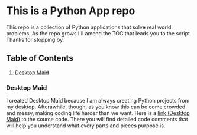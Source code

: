 # This is a Python App repo

This repo is a collection of Python applications that solve real world problems. As the repo grows I'll amend the TOC that leads you to the script. Thanks for stopping by.

## Table of Contents
1. [Desktop Maid](#desktop-maid)


### Desktop Maid
I created Desktop Maid because I am always creating Python projects from my desktop. Afterawhile, though, as you know this can be come crowded and messy, making coding life harder than we want. Here is a [link (Desktop Maid)](https://github.com/wanye71/Python-Apps-For-Everyday/blob/desktop_maid/desktop_maid.py)  to the source code. There you will find detailed code comments that will help you understand what every parts and pieces purpose is.